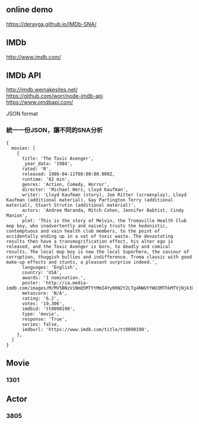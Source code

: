 ## online demo
https://derayga.github.io/IMDb-SNA/


## IMDb
http://www.imdb.com/

## IMDb API
http://imdb.wemakesites.net/  
https://github.com/worr/node-imdb-api  
https://www.omdbapi.com/  

JSON format

### 統一一份JSON，讓不同的SNA分析

```
{
  movies: [
    {
      title: 'The Toxic Avenger',
      _year_data: '1984',
      rated: 'R',
      released: 1986-04-11T08:00:00.000Z,
      runtime: '82 min',
      genres: 'Action, Comedy, Horror',
      director: 'Michael Herz, Lloyd Kaufman',
      writer: 'Lloyd Kaufman (story), Joe Ritter (screenplay), Lloyd Kaufman (additional material), Gay Partington Terry (additional material), Stuart Strutin (additional material)',
      actors: 'Andree Maranda, Mitch Cohen, Jennifer Babtist, Cindy Manion',
      plot: 'This is the story of Melvin, the Tromaville Health Club mop boy, who inadvertently and naively trusts the hedonistic, contemptuous and vain health club members, to the point of accidentally ending up in a vat of toxic waste. The devastating results then have a transmogrification effect, his alter ego is released, and the Toxic Avenger is born, to deadly and comical results. The local mop boy is now the local Superhero, the saviour of corruption, thuggish bullies and indifference. Troma classic with good make-up effects and stunts, a pleasant surprise indeed.',
      languages: 'English',
      country: 'USA',
      awards: '1 nomination.',
      poster: 'http://ia.media-imdb.com/images/M/MV5BNzViNmQ5MTYtMmI4Yy00N2Y2LTg4NWUtYWU3MThkMTVjNjk3XkEyXkFqcGdeQXVyMTQxNzMzNDI@._V1_SX300.jpg',
      metascore: 'N/A',
      rating: '6.2',
      votes: '19,306',
      imdbid: 'tt0090190',
      type: 'movie',
      response: 'True',
      series: false,
      imdburl: 'https://www.imdb.com/title/tt0090190',
    },
  ]
}
```

## Movie
### 1301

## Actor
### 3805
